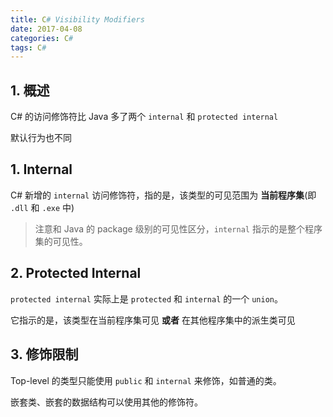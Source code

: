 ```yaml
---
title: C# Visibility Modifiers
date: 2017-04-08
categories: C#
tags: C#
---
```


## 1. 概述

C# 的访问修饰符比 Java 多了两个 `internal` 和 `protected internal`

默认行为也不同

<!-- more -->## 1. Internal

C# 新增的 `internal` 访问修饰符，指的是，该类型的可见范围为 **当前程序集**(即 `.dll` 和 `.exe` 中)

> 注意和 Java 的 package 级别的可见性区分，`internal` 指示的是整个程序集的可见性。

## 2. Protected Internal

`protected internal` 实际上是 `protected` 和 `internal` 的一个 `union`。

它指示的是，该类型在当前程序集可见 **或者** 在其他程序集中的派生类可见

## 3. 修饰限制

Top-level 的类型只能使用 `public` 和 `internal` 来修饰，如普通的类。

嵌套类、嵌套的数据结构可以使用其他的修饰符。
